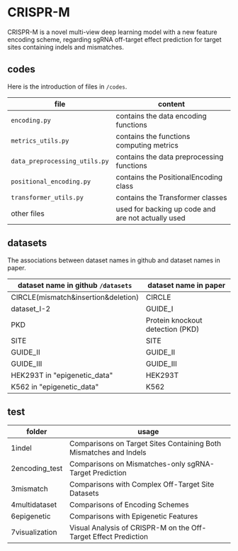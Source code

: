 # CRISPR-M
CRISPR-M is a novel multi-view deep learning model with a new feature encoding scheme, regarding sgRNA off-target effect prediction for target sites containing indels and mismatches.

## codes
Here is the introduction of files in ```/codes```.

|file|content|
|----|----|
|```encoding.py```|contains the data encoding functions|
|```metrics_utils.py```|contains the functions computing metrics|
|```data_preprocessing_utils.py```|contains the data preprocessing functions|
|```positional_encoding.py```|contains the PositionalEncoding class|
|```transformer_utils.py```|contains the Transformer classes|
|other files|used for backing up code and are not actually used|

## datasets
The associations between dataset names in github and dataset names in paper.  

|dataset name in github ```/datasets```|dataset name in paper|
| ---- | ---- |
| CIRCLE(mismatch&insertion&deletion) | CIRCLE |
| dataset_I-2 | GUIDE_I |
| PKD | Protein knockout detection (PKD) |
| SITE | SITE |
| GUIDE_II | GUIDE_II |
| GUIDE_III | GUIDE_III |
| HEK293T in "epigenetic_data" | HEK293T |
| K562 in "epigenetic_data" | K562 |

## test
|folder|usage|
|----|----|
| 1indel | Comparisons on Target Sites Containing Both Mismatches and Indels |
| 2encoding_test | Comparisons on Mismatches-only sgRNA-Target Prediction |
| 3mismatch | Comparisons with Complex Off-Target Site Datasets |
| 4multidataset | Comparisons of Encoding Schemes |
| 6epigenetic | Comparisons with Epigenetic Features |
| 7visualization | Visual Analysis of CRISPR-M on the Off-Target Effect Prediction |
